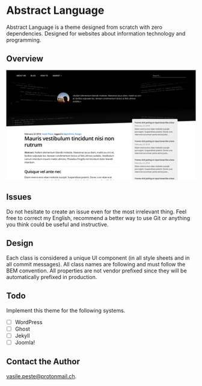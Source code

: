 # Abstract Language
Abstract Language is a theme designed from scratch with zero dependencies.
Designed for websites about information technology and programming.

## Overview
![](screenshots/21:06:2018.png)

## Issues
Do not hesitate to create an issue even for the most irrelevant thing. Feel free to correct my English, recommend a better way to use Git or anything you think could be useful and instructive.

## Design
Each class is considered a unique UI component (in all style sheets and in all commit messages). All class names are following and must follow the BEM convention. All properties are not vendor prefixed since they will be automatically prefixed in production.

## Todo
Implement this theme for the following systems.
- [ ] WordPress
- [ ] Ghost
- [ ] Jekyll
- [ ] Joomla!

## Contact the Author
vasile.peste@protonmail.ch.
